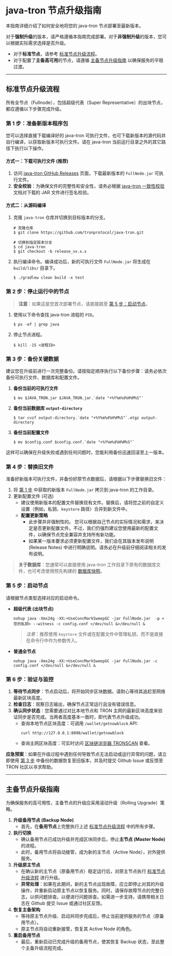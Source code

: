 # java-tron 节点升级指南

本指南详细介绍了如何安全地将您的 java-tron 节点部署至最新版本。

对于**强制升级**的版本，请严格遵循本指南完成部署。对于**非强制升级**的版本，您可以根据实际需求选择是否升级。

  * 对于**标准节点**，请参考 [标准节点升级流程](#standard_process)。
  * 对于配置了**主备高可用**的节点，请遵循 [主备节点升级指南](#primary/backup_upgrade) 以确保服务的平稳过渡。

-----
<a id="standard_process"></a> 
## 标准节点升级流程

所有全节点（Fullnode），包括超级代表（Super Representative）的出块节点，都应遵循以下步骤完成升级。


<a id="step1"></a> 
### 第 1 步：准备新版本程序包

您可以选择直接下载编译好的 java-tron 可执行文件，也可下载新版本的源代码并自行编译，以获取新版本可执行文件。请在 java-tron 当前运行目录之外的其它路径下执行以下操作。

#### 方式一：下载可执行文件 (推荐)

1.  访问 [java-tron GitHub Releases](https://github.com/tronprotocol/java-tron/releases) 页面，下载最新版本的 `FullNode.jar` 可执行文件。
2.  **安全校验**：为确保文件的完整性和安全性，请务必根据 [java-tron 一致性校验](https://tronprotocol.github.io/documentation-zh/releases/signature_verification/) 文档对下载的 JAR 文件进行签名校验。

#### 方式二：从源码编译

1.  克隆 `java-tron` 仓库并切换到目标版本的分支。
    ```
    # 克隆仓库
    $ git clone https://github.com/tronprotocol/java-tron.git

    # 切换到指定版本分支
    $ cd java-tron
    $ git checkout -b release_vx.x.x
    ```
2.  执行编译命令。编译成功后，新的可执行文件 `FullNode.jar` 将生成在 `build/libs/` 目录下。
    ```
    $ ./gradlew clean build -x test
    ```

### 第 2 步：停止运行中的节点

> **注意**：如果这是您首次部署节点，请直接跳至 [第 5 步：启动节点](#step5)。

1.  使用以下命令查找 java-tron 进程的 `PID`。
    ```
    $ ps -ef | grep java
    ```
2.  停止节点进程。
    ```
    $ kill -15 <进程ID>
    ```
<a id="step3"></a> 
### 第 3 步：备份关键数据

建议您在升级前进行一次完整备份。请按指定顺序执行以下备份步骤：请务必依次备份可执行文件、数据库和配置文件。

1. **备份当前的可执行文件**
    ```
    $ mv $JAVA_TRON.jar $JAVA_TRON.jar.`date "+%Y%m%d%H%M%S"`
    ```
2. **备份当前数据库 `output-directory`**
    ```
    $ tar cvzf output-directory.`date "+%Y%m%d%H%M%S"`.etgz output-directory
    ```
3. **备份当前配置文件**
    ```
    $ mv $config.conf $config.conf.`date "+%Y%m%d%H%M%S"`
    ```
这样可以确保在升级失败或遇到任何问题时，您能利用备份迅速回滚至上一版本。

### 第 4 步：替换旧文件

准备好新版本可执行文件，并备份好原节点数据后，请根据以下步骤替换旧文件：

1.  将 [第 1 步](#step1) 中获取的新版本 `FullNode.jar` 拷贝到 java-tron 的工作目录。
2. 更新配置文件 (可选)
    - 建议使用新版本的配置文件替换现有文件。替换后，请将您之前的自定义设置（例如，私钥、`keystore` 路径）合并到新文件中。
    - **配置更新策略**
        - 此步骤并非强制性的。 您可以根据自己节点的实际情况和需求，来决定是否更新配置文件。不过，我们仍强烈建议您使用最新的配置文件，以确保节点完全兼容并支持所有新功能。
        - 如果某一版本要求必须更新配置文件，我们会在其版本发布说明 (Release Notes) 中进行明确说明。请务必在升级前仔细阅读相关的发布说明。

> **关于数据库**：您通常可以直接使用 java-tron 工作目录下原有的数据库文件，也可考虑使用预先构建的 [数据库快照](https://tronprotocol.github.io/documentation-zh/using_javatron/backup_restore)。

<a id="step5"></a> 
### 第 5 步：启动节点

请根据节点类型选择对应的启动命令。

  * **超级代表 (出块节点)**

    ```
    nohup java -Xmx24g -XX:+UseConcMarkSweepGC -jar FullNode.jar  -p <您的私钥> --witness -c config.conf </dev/null &>/dev/null &
    ```
    > *注意*：推荐使用 `keystore` 文件或在配置文件中管理私钥，而不是直接在命令行中作为参数传入。
    
  * **普通全节点**

    ```
    nohup java -Xmx24g -XX:+UseConcMarkSweepGC -jar FullNode.jar -c config.conf </dev/null &>/dev/null &

    ```

### 第 6 步：验证与监控

1.  **等待节点同步**：节点启动后，将开始同步区块数据。请耐心等待其追赶至网络最新区块高度。
2.  **检查日志**：观察日志输出，确保节点正常运行且没有错误信息。
3.  **确认同步状态**：您需要通过对比本地节点和 TRON 主网的最新区块高度来验证同步是否完成。当两者高度基本一致时，即代表节点升级成功。
    - 查询本地节点区块高度：可调用 `/wallet/getnowblock` API:
        ```
        curl http://127.0.0.1:8090/wallet/getnowblock
        ```
    - 查询主网区块高度：可实时访问 [区块链浏览器 TRONSCAN](https://tronscan.org) 查看。

**应急预案**：如果在升级过程中遇到任何导致节点无法启动或运行异常的问题，请立即使用 [第 3 步](#step3) 中备份的数据恢复至旧版本，并及时提交 Github Issue 或反馈至 TRON 社区以寻求帮助。

-----
<a id="primary/backup_upgrade"></a> 
## 主备节点升级指南

为确保服务的高可用性，主备节点的升级应采用滚动升级（Rolling Upgrade）策略。

1.  **升级备用节点 (Backup Node)** 
      * 首先，在**备用节点**上完整执行上述 [标准节点升级流程](#标准节点升级流程) 中的所有步骤。
2.  **执行切换**
      * 确认备用节点已成功升级并完成区块同步后，停止**主节点 (Master Node)** 的进程。
      * 此时，备用节点将自动接管，成为新的主节点（Active Node），对外提供服务。
3.  **升级原主节点**
      * 在确认新的主节点（原备用节点）稳定运行后，对原主节点执行 [标准节点升级流程](#标准节点升级流程) 进行升级。
      * **异常处理**：如果在此期间，新的主节点出现故障，应立即停止对其的升级操作，并重新启动原主节点以恢复服务。同时，请保存故障节点的完整日志，以供问题排查。以便进行问题排查。如需进一步支持，请携带相关日志在 Github 提交 Issue 或通过社区反馈。
4.  **恢复主备架构**
      * 等待原主节点升级、启动并同步完成后，停止当前提供服务的节点（原备用节点）。
      * 原主节点将自动重新接管，恢复其 Active Node 的角色。
5.  **重启备用节点**
      * 最后，重新启动已完成升级的备用节点，使其恢复 Backup 状态，至此整个主备升级流程完成。
